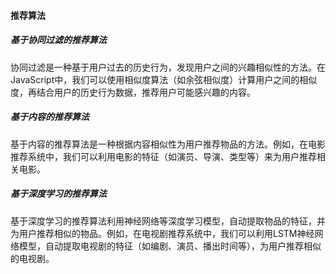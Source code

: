 #### 推荐算法

##### 基于协同过滤的推荐算法
协同过滤是一种基于用户过去的历史行为，发现用户之间的兴趣相似性的方法。在JavaScript中，我们可以使用相似度算法（如余弦相似度）计算用户之间的相似度，再结合用户的历史行为数据，推荐用户可能感兴趣的内容。
##### 基于内容的推荐算法
基于内容的推荐算法是一种根据内容相似性为用户推荐物品的方法。例如，在电影推荐系统中，我们可以利用电影的特征（如演员、导演、类型等）来为用户推荐相关电影。
##### 基于深度学习的推荐算法
基于深度学习的推荐算法利用神经网络等深度学习模型，自动提取物品的特征，并为用户推荐相似的物品。例如，在电视剧推荐系统中，我们可以利用LSTM神经网络模型，自动提取电视剧的特征（如编剧、演员、播出时间等），为用户推荐相似的电视剧。
